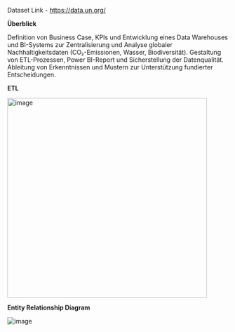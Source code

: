 Dataset Link - https://data.un.org/

**Überblick**

Definition von Business Case, KPIs und Entwicklung eines Data Warehouses und BI-Systems zur Zentralisierung und Analyse globaler Nachhaltigkeitsdaten (CO₂-Emissionen, Wasser, Biodiversität). Gestaltung von ETL-Prozessen, Power BI-Report und Sicherstellung der Datenqualität. Ableitung von Erkenntnissen und Mustern zur Unterstützung fundierter Entscheidungen. 

**ETL**

<img width="455" alt="image" src="https://github.com/user-attachments/assets/34cdaa3d-ec3f-40ba-aaff-79bcab892ec8" />







**Entity Relationship Diagram** 

![image](https://github.com/user-attachments/assets/5f33769e-8610-4e83-a2d2-f0cf538d6b20)



